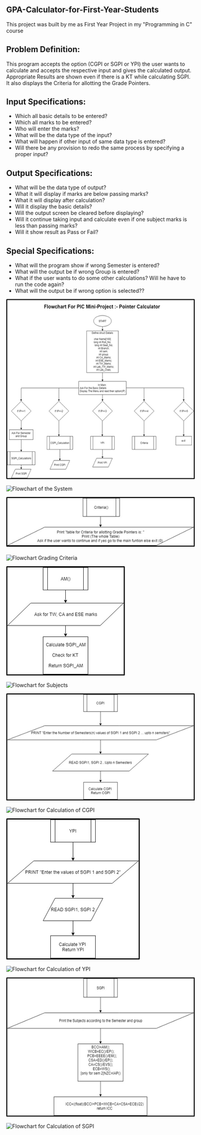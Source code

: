 ## GPA-Calculator-for-First-Year-Students
This project was built by me as First Year Project in my "Programming in C" course

## Problem Definition:
This program accepts the option (CGPI or SGPI or YPI) the user wants to calculate and accepts the respective input and gives the calculated output. Appropriate Results are shown even if there is a KT while calculating SGPI. It also displays the Criteria for allotting the Grade Pointers. 

## Input Specifications:

* Which all basic details to be entered?
* Which all marks to be entered?
* Who will enter the marks? 
* What will be the data type of the input?
* What will happen if other input of same data type is entered? 
* Will there be any provision to redo the same process by specifying a proper input? 

## Output Specifications:
* What will be the data type of output?
* What it will display if marks are below passing marks? 
* What it will display after calculation?
* Will it display the basic details?
* Will the output screen be cleared before displaying? 
* Will it continue taking input and calculate even if one subject marks is less than passing marks? 
* Will it show result as Pass or Fail?

## Special Specifications:
*	What will the program show if wrong Semester is entered?
*	What will the output be if wrong Group is entered? 
*	What if the user wants to do some other calculations? Will he have to run the code again?
*	What will the output be if wrong option is selected??

![Flowchart of the System](/images/Flowchart_Overview.png)

![Flowchart of the System](url)


![Flowchart Grading Criteria](/images/Flowchart_Criteria.png)

![Flowchart Grading Criteria](url)


![Flowchart for Subjects](/images/Flowchart_AM.png)

![Flowchart for Subjects](url)


![Flowchart for CGPI Calculations](/images/Flowchart_CGPI.png)

![Flowchart for Calculation of CGPI](url)


![Flowchart for YPI Calculations](/images/Flowchart_YPI.png)

![Flowchart for Calculation of YPI](url)


![Flowchart for SGPI Calculations](/images/Flowchart_SGPI.png)

![Flowchart for Calculation of SGPI](url)
